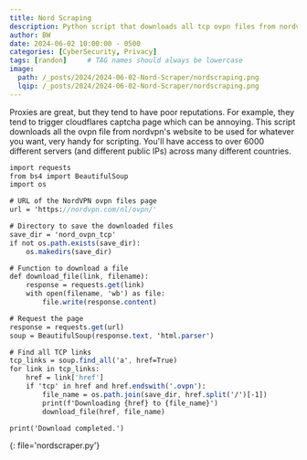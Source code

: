 ```yaml
---
title: Nord Scraping
description: Python script that downloads all tcp ovpn files from nordvpn.com 
author: BW
date: 2024-06-02 10:00:00 - 0500
categories: [CyberSecurity, Privacy]
tags: [randon]     # TAG names should always be lowercase
image:
  path: /_posts/2024/2024-06-02-Nord-Scraper/nordscraping.png
  lqip: /_posts/2024/2024-06-02-Nord-Scraper/nordscraping.png
---
```


Proxies are great, but they tend to have poor reputations. 
For example, they tend to trigger cloudflares captcha page which can be annoying.
This script downloads all the ovpn file from nordvpn's website to be used for whatever you want, very handy for scripting. You'll have access to over 6000 different servers (and different public IPs) across many different countries.

```sass
import requests
from bs4 import BeautifulSoup
import os

# URL of the NordVPN ovpn files page
url = 'https://nordvpn.com/nl/ovpn/'

# Directory to save the downloaded files
save_dir = 'nord_ovpn_tcp'
if not os.path.exists(save_dir):
    os.makedirs(save_dir)

# Function to download a file
def download_file(link, filename):
    response = requests.get(link)
    with open(filename, 'wb') as file:
        file.write(response.content)

# Request the page
response = requests.get(url)
soup = BeautifulSoup(response.text, 'html.parser')

# Find all TCP links
tcp_links = soup.find_all('a', href=True)
for link in tcp_links:
    href = link['href']
    if 'tcp' in href and href.endswith('.ovpn'):
        file_name = os.path.join(save_dir, href.split('/')[-1])
        print(f'Downloading {href} to {file_name}')
        download_file(href, file_name)

print('Download completed.')
```
{: file='nordscraper.py'}
